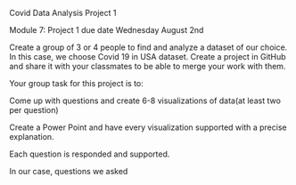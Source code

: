 Covid Data Analysis Project 1 

Module 7: Project 1 due date Wednesday August 2nd

Create a group of 3 or 4 people to find and analyze a dataset of our choice. In this case, we choose Covid 19 in USA dataset. Create a project in GitHub and share it with your classmates to be able to merge your work with them.  

Your group task for this project is to:

Come up with questions and create 6-8 visualizations of data(at least two per question)

Create a Power Point and have every visualization supported with a precise explanation.

Each question is responded and supported.

In our case, questions we asked 





